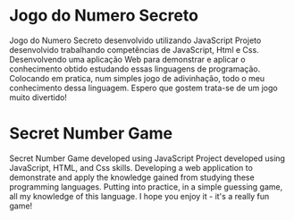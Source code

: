 # Jogo do Numero Secreto
  Jogo do Numero Secreto desenvolvido utilizando JavaScript Projeto desenvolvido trabalhando competências de JavaScript, Html e Css. 
    Desenvolvendo uma aplicação Web para demonstrar e aplicar o conhecimento obtido estudando essas linguagens de programação. 
      Colocando em pratica, num simples jogo de adivinhação, todo o meu conhecimento dessa linguagem. 
        Espero que gostem trata-se de um jogo muito divertido!
# Secret Number Game
  Secret Number Game developed using JavaScript Project developed using JavaScript, HTML, and Css skills. 
    Developing a web application to demonstrate and apply the knowledge gained from studying these programming languages. 
      Putting into practice, in a simple guessing game, all my knowledge of this language. 
        I hope you enjoy it - it's a really fun game!
